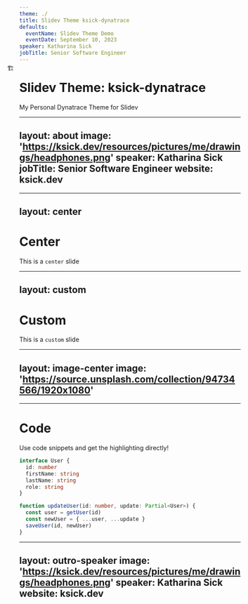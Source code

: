 ```yaml
---
theme: ./
title: Slidev Theme ksick-dynatrace
defaults:
  eventName: Slidev Theme Demo
  eventDate: September 10, 2023
speaker: Katharina Sick
jobTitle: Senior Software Engineer
---
```


# Slidev Theme: ksick-dynatrace

My Personal Dynatrace Theme for Slidev

---
layout: about
image: 'https://ksick.dev/resources/pictures/me/drawings/headphones.png'
speaker: Katharina Sick
jobTitle: Senior Software Engineer
website: ksick.dev
---

---
layout: center
---

# Center

This is a `center` slide

---
layout: custom
---

# Custom

This is a `custom` slide

<span style="position: absolute; left: 200px; top: 200px">🏗️</span>

---
layout: image-center
image: 'https://source.unsplash.com/collection/94734566/1920x1080'
---

---

# Code

Use code snippets and get the highlighting directly!

```ts
interface User {
  id: number
  firstName: string
  lastName: string
  role: string
}

function updateUser(id: number, update: Partial<User>) {
  const user = getUser(id)
  const newUser = { ...user, ...update }
  saveUser(id, newUser)
}
```

---
layout: outro-speaker
image: 'https://ksick.dev/resources/pictures/me/drawings/headphones.png'
speaker: Katharina Sick
website: ksick.dev
---
